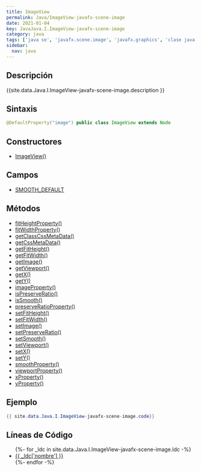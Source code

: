 ```yaml
---
title: ImageView
permalink: Java/ImageView-javafx-scene-image
date: 2021-01-04
key: JavaJava.I.ImageView-javafx-scene-image
category: java
tags: ['java se', 'javafx.scene.image', 'javafx.graphics', 'clase java', 'JavaFX 2.0']
sidebar: 
  nav: java
---
```


## Descripción
{{site.data.Java.I.ImageView-javafx-scene-image.description }}

## Sintaxis
~~~java
@DefaultProperty("image") public class ImageView extends Node
~~~

## Constructores
* [ImageView()](/Java/ImageView-javafx-scene-image/ImageView/)

## Campos
* [SMOOTH_DEFAULT](/Java/ImageView-javafx-scene-image/SMOOTH_DEFAULT)

## Métodos
* [fitHeightProperty()](/Java/ImageView-javafx-scene-image/fitHeightProperty)
* [fitWidthProperty()](/Java/ImageView-javafx-scene-image/fitWidthProperty)
* [getClassCssMetaData()](/Java/ImageView-javafx-scene-image/getClassCssMetaData)
* [getCssMetaData()](/Java/ImageView-javafx-scene-image/getCssMetaData)
* [getFitHeight()](/Java/ImageView-javafx-scene-image/getFitHeight)
* [getFitWidth()](/Java/ImageView-javafx-scene-image/getFitWidth)
* [getImage()](/Java/ImageView-javafx-scene-image/getImage)
* [getViewport()](/Java/ImageView-javafx-scene-image/getViewport)
* [getX()](/Java/ImageView-javafx-scene-image/getX)
* [getY()](/Java/ImageView-javafx-scene-image/getY)
* [imageProperty()](/Java/ImageView-javafx-scene-image/imageProperty)
* [isPreserveRatio()](/Java/ImageView-javafx-scene-image/isPreserveRatio)
* [isSmooth()](/Java/ImageView-javafx-scene-image/isSmooth)
* [preserveRatioProperty()](/Java/ImageView-javafx-scene-image/preserveRatioProperty)
* [setFitHeight()](/Java/ImageView-javafx-scene-image/setFitHeight)
* [setFitWidth()](/Java/ImageView-javafx-scene-image/setFitWidth)
* [setImage()](/Java/ImageView-javafx-scene-image/setImage)
* [setPreserveRatio()](/Java/ImageView-javafx-scene-image/setPreserveRatio)
* [setSmooth()](/Java/ImageView-javafx-scene-image/setSmooth)
* [setViewport()](/Java/ImageView-javafx-scene-image/setViewport)
* [setX()](/Java/ImageView-javafx-scene-image/setX)
* [setY()](/Java/ImageView-javafx-scene-image/setY)
* [smoothProperty()](/Java/ImageView-javafx-scene-image/smoothProperty)
* [viewportProperty()](/Java/ImageView-javafx-scene-image/viewportProperty)
* [xProperty()](/Java/ImageView-javafx-scene-image/xProperty)
* [yProperty()](/Java/ImageView-javafx-scene-image/yProperty)

## Ejemplo
~~~java
{{ site.data.Java.I.ImageView-javafx-scene-image.code}}
~~~

## Líneas de Código
<ul>
{%- for _ldc in site.data.Java.I.ImageView-javafx-scene-image.ldc -%}
   <li>
       <a href="{{_ldc['url'] }}">{{ _ldc['nombre'] }}</a>
   </li>
{%- endfor -%}
</ul>
